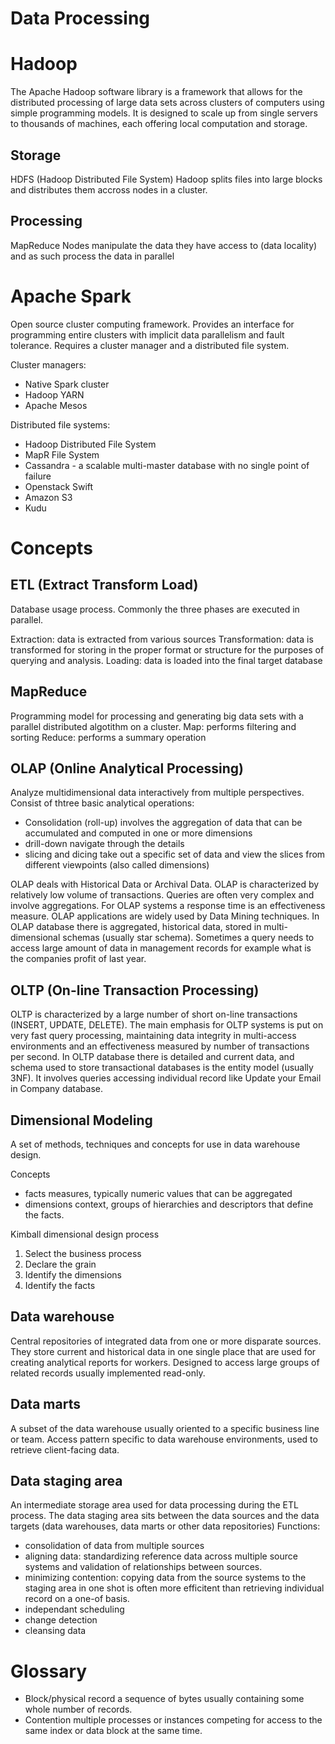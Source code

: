 Data Processing
===============


Hadoop
======
The Apache Hadoop software library is a framework that allows for the distributed processing of large data sets across clusters of computers using simple programming models. It is designed to scale up from single servers to thousands of machines, each offering local computation and storage.

Storage
------
HDFS (Hadoop Distributed File System)
Hadoop splits files into large blocks and distributes them accross nodes in a cluster.

Processing
----------
MapReduce
Nodes manipulate the data they have access to (data locality) and as such process the data in parallel


Apache Spark
============
Open source cluster computing framework. Provides an interface for programming entire clusters with implicit data parallelism and fault tolerance. Requires a cluster manager and a distributed file system.

Cluster managers:
* Native Spark cluster
* Hadoop YARN
* Apache Mesos

Distributed file systems:
* Hadoop Distributed File System
* MapR File System
* Cassandra - a scalable multi-master database with no single point of failure
* Openstack Swift
* Amazon S3
* Kudu



Concepts
========

ETL (Extract Transform Load)
---
Database usage process. Commonly the three phases are executed in parallel.

Extraction:     data is extracted from various sources
Transformation: data is transformed for storing in the proper format or structure for the purposes of querying and analysis.
Loading:        data is loaded into the final target database


MapReduce
---------
Programming model for processing and generating big data sets with a parallel distributed algotithm on a cluster.
Map:    performs filtering and sorting
Reduce: performs a summary operation


OLAP (Online Analytical Processing)
-----------------------------------
Analyze multidimensional data interactively from multiple perspectives. Consist of thtree basic analytical operations:
* Consolidation (roll-up)     involves the aggregation of data that can be accumulated and computed in one or more dimensions
* drill-down                  navigate through the details
* slicing and dicing          take out a specific set of data and view the slices from different viewpoints (also called dimensions)

OLAP deals with Historical Data or Archival Data. OLAP is characterized by relatively low volume of transactions.
Queries are often very complex and involve aggregations. For OLAP systems a response time is an effectiveness measure.
OLAP applications are widely used by Data Mining techniques. In OLAP database there is aggregated, historical data, stored in multi-dimensional schemas (usually star schema). Sometimes a query needs to access large amount of data in management records for example what is the companies profit of last year.


OLTP (On-line Transaction Processing)
-------------------------------------
OLTP is characterized by a large number of short on-line transactions (INSERT, UPDATE, DELETE).
The main emphasis for OLTP systems is put on very fast query processing, maintaining data integrity in multi-access environments and an effectiveness measured by number of transactions per second.
In OLTP database there is detailed and current data, and schema used to store transactional databases is the entity model (usually 3NF). It involves queries accessing individual record like Update your Email in Company database.


Dimensional Modeling
--------------------
A set of methods, techniques and concepts for use in data warehouse design.

Concepts
  * facts       measures, typically numeric values that can be aggregated
  * dimensions  context, groups of hierarchies and descriptors that define the facts.

Kimball dimensional design process
1. Select the business process
2. Declare the grain
3. Identify the dimensions
4. Identify the facts


Data warehouse
--------------
Central repositories of integrated data from one or more disparate sources. They store current and historical data in one single place that are used for creating analytical reports for workers. Designed to access large groups of related records usually implemented read-only.

Data marts
----------
A subset of the data warehouse usually oriented to a specific business line or team. Access pattern specific to data warehouse environments, used to retrieve client-facing data.

Data staging area
-----------------
An intermediate storage area used for data processing during the ETL process. The data staging area sits between the data sources and the data targets (data warehouses, data marts or other data repositories)
Functions:
  * consolidation of data from multiple sources
  * aligning data: standardizing reference data across multiple source systems and validation of relationships between sources.
  * minimizing contention: copying data from the source systems to the staging area in one shot is often more efficitent than retrieving individual record on a one-of basis.
  * independant scheduling
  * change detection
  * cleansing data


Glossary
========
* Block/physical record     a sequence of bytes usually containing some whole number of records.
* Contention                multiple processes or instances competing for access to the same index or data block at the same time.

